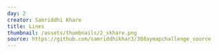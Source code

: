 ```yaml
---
day: 2
creator: Samriddhi Khare
title: Lines
thumbnail: /assets/thumbnails/2_skhare.png
source: https://github.com/samriddhikhar3/30daymapchallenge_source
---
```

